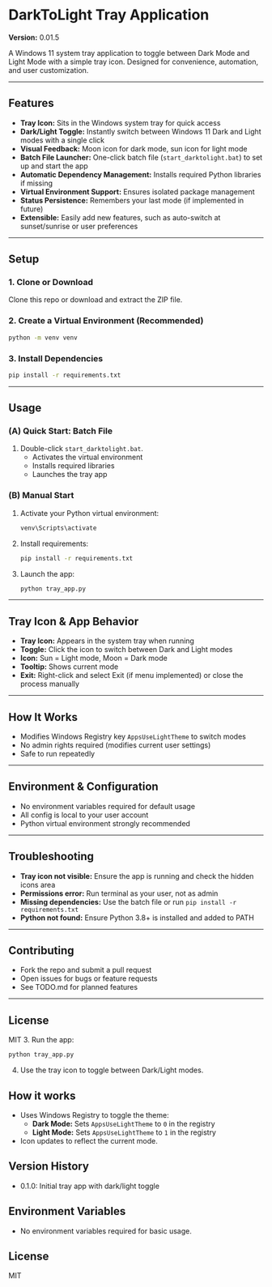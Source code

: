 # DarkToLight Tray Application

**Version:** 0.01.5

A Windows 11 system tray application to toggle between Dark Mode and Light Mode with a simple tray icon. Designed for convenience, automation, and user customization.

---

## Features
- **Tray Icon:** Sits in the Windows system tray for quick access
- **Dark/Light Toggle:** Instantly switch between Windows 11 Dark and Light modes with a single click
- **Visual Feedback:** Moon icon for dark mode, sun icon for light mode
- **Batch File Launcher:** One-click batch file (`start_darktolight.bat`) to set up and start the app
- **Automatic Dependency Management:** Installs required Python libraries if missing
- **Virtual Environment Support:** Ensures isolated package management
- **Status Persistence:** Remembers your last mode (if implemented in future)
- **Extensible:** Easily add new features, such as auto-switch at sunset/sunrise or user preferences

---

## Setup

### 1. Clone or Download
Clone this repo or download and extract the ZIP file.

### 2. Create a Virtual Environment (Recommended)
```sh
python -m venv venv
```

### 3. Install Dependencies
```sh
pip install -r requirements.txt
```

---

## Usage

### (A) Quick Start: Batch File
1. Double-click `start_darktolight.bat`.
   - Activates the virtual environment
   - Installs required libraries
   - Launches the tray app

### (B) Manual Start
1. Activate your Python virtual environment:
   ```sh
   venv\Scripts\activate
   ```
2. Install requirements:
   ```sh
   pip install -r requirements.txt
   ```
3. Launch the app:
   ```sh
   python tray_app.py
   ```

---

## Tray Icon & App Behavior
- **Tray Icon:** Appears in the system tray when running
- **Toggle:** Click the icon to switch between Dark and Light modes
- **Icon:** Sun = Light mode, Moon = Dark mode
- **Tooltip:** Shows current mode
- **Exit:** Right-click and select Exit (if menu implemented) or close the process manually

---

## How It Works
- Modifies Windows Registry key `AppsUseLightTheme` to switch modes
- No admin rights required (modifies current user settings)
- Safe to run repeatedly

---

## Environment & Configuration
- No environment variables required for default usage
- All config is local to your user account
- Python virtual environment strongly recommended

---

## Troubleshooting
- **Tray icon not visible:** Ensure the app is running and check the hidden icons area
- **Permissions error:** Run terminal as your user, not as admin
- **Missing dependencies:** Use the batch file or run `pip install -r requirements.txt`
- **Python not found:** Ensure Python 3.8+ is installed and added to PATH

---

## Contributing
- Fork the repo and submit a pull request
- Open issues for bugs or feature requests
- See TODO.md for planned features

---

## License
MIT
3. Run the app:
   ```sh
   python tray_app.py
   ```
4. Use the tray icon to toggle between Dark/Light modes.

## How it works
- Uses Windows Registry to toggle the theme:
    - **Dark Mode:** Sets `AppsUseLightTheme` to `0` in the registry
    - **Light Mode:** Sets `AppsUseLightTheme` to `1` in the registry
- Icon updates to reflect the current mode.

## Version History
- 0.1.0: Initial tray app with dark/light toggle

## Environment Variables
- No environment variables required for basic usage.

## License
MIT
